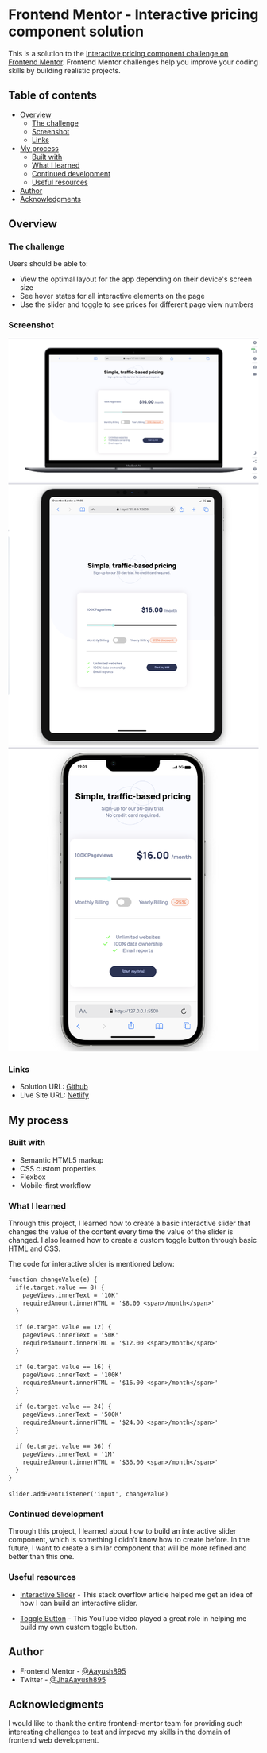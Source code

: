 # Frontend Mentor - Interactive pricing component solution

This is a solution to the [Interactive pricing component challenge on Frontend Mentor](https://www.frontendmentor.io/challenges/interactive-pricing-component-t0m8PIyY8). Frontend Mentor challenges help you improve your coding skills by building realistic projects. 

## Table of contents

- [Overview](#overview)
  - [The challenge](#the-challenge)
  - [Screenshot](#screenshot)
  - [Links](#links)
- [My process](#my-process)
  - [Built with](#built-with)
  - [What I learned](#what-i-learned)
  - [Continued development](#continued-development)
  - [Useful resources](#useful-resources)
- [Author](#author)
- [Acknowledgments](#acknowledgments)

## Overview

### The challenge

Users should be able to:

- View the optimal layout for the app depending on their device's screen size
- See hover states for all interactive elements on the page
- Use the slider and toggle to see prices for different page view numbers

### Screenshot

![Dekstop](/Screenshot/Desktop.png)
![Tablet](/Screenshot/Tablet.png)
![Mobile](/Screenshot/Mobile.png)

### Links

- Solution URL: [Github](https://github.com/Aayush895/Interactive-Pricing-Component)
- Live Site URL: [Netlify](https://interactive-slider-component.netlify.app/)

## My process

### Built with

- Semantic HTML5 markup
- CSS custom properties
- Flexbox
- Mobile-first workflow

### What I learned

Through this project, I learned how to create a basic interactive slider that changes the value of the content every time the value of the slider is changed. I also learned how to create a custom toggle button through basic HTML and CSS.

The code for interactive slider is mentioned below: 

```JS
function changeValue(e) {
  if(e.target.value == 8) {
    pageViews.innerText = '10K'
    requiredAmount.innerHTML = '$8.00 <span>/month</span>'
  }

  if (e.target.value == 12) {
    pageViews.innerText = '50K'
    requiredAmount.innerHTML = '$12.00 <span>/month</span>'
  }

  if (e.target.value == 16) {
    pageViews.innerText = '100K'
    requiredAmount.innerHTML = '$16.00 <span>/month</span>'
  }

  if (e.target.value == 24) {
    pageViews.innerText = '500K'
    requiredAmount.innerHTML = '$24.00 <span>/month</span>'
  }

  if (e.target.value == 36) {
    pageViews.innerText = '1M'
    requiredAmount.innerHTML = '$36.00 <span>/month</span>'
  }
}

slider.addEventListener('input', changeValue)
```

### Continued development

Through this project, I learned about how to build an interactive slider component, which is something I didn't know how to create before. In the future, I want to create a similar component that will be more refined and better than this one.

### Useful resources

- [Interactive Slider](https://stackoverflow.com/questions/66021399/using-a-range-slider-to-continuously-change-an-input-value-even-when-the-mouse-i) - This stack overflow article helped me get an idea of how I can build an interactive slider.

- [Toggle Button](https://www.youtube.com/watch?v=uCjDIMADK0w) - This YouTube video played a great role in helping me build my own custom toggle button.

## Author

- Frontend Mentor - [@Aayush895](https://www.frontendmentor.io/profile/Aayush895)
- Twitter - [@JhaAayush895](https://www.twitter.com/JhaAayush895)

## Acknowledgments

I would like to thank the entire frontend-mentor team for providing such interesting challenges to test and improve my skills in the domain of frontend web development.